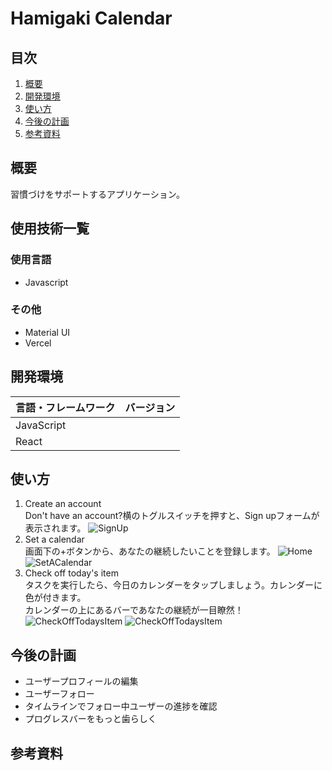 # Hamigaki Calendar
## 目次
1. [概要](#概要)
2. [開発環境](#開発環境)
3. [使い方](#使い方)
4. [今後の計画](#今後の計画)
5. [参考資料](#参考資料)
## 概要
習慣づけをサポートするアプリケーション。
## 使用技術一覧
### 使用言語
- Javascript
### その他
- Material UI
- Vercel

## 開発環境
| 言語・フレームワーク | バージョン |
| ------------------  | ---------- |
| JavaScript | |
| React | |

## 使い方
1. Create an account  
Don't have an account?横のトグルスイッチを押すと、Sign upフォームが表示されます。
![SignUp](/public/demo/Signup.png)
2. Set a calendar  
画面下の+ボタンから、あなたの継続したいことを登録します。
![Home](/public/demo/Home.png)
![SetACalendar](/public/demo/Set.png)
3. Check off today's item  
タスクを実行したら、今日のカレンダーをタップしましょう。カレンダーに色が付きます。<br />カレンダーの上にあるバーであなたの継続が一目瞭然！
![CheckOffTodaysItem](/public/demo/Before.png)
![CheckOffTodaysItem](/public/demo/After.png)
## 今後の計画
- ユーザープロフィールの編集
- ユーザーフォロー
- タイムラインでフォロー中ユーザーの進捗を確認
- プログレスバーをもっと歯らしく
## 参考資料